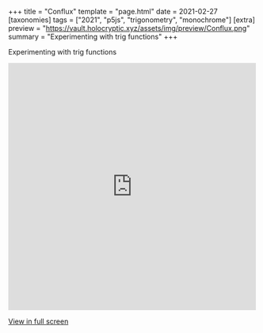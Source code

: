 +++
title = "Conflux"
template = "page.html"
date = 2021-02-27
[taxonomies]
tags = ["2021", "p5js", "trigonometry", "monochrome"]
[extra]
preview = "https://vault.holocryptic.xyz/assets/img/preview/Conflux.png"
summary = "Experimenting with trig functions"
+++

Experimenting with trig functions

<embed
type="text/html"
src="https://vault.holocryptic.xyz/src/2021/Conflux"
width="500"
height="500"
/>

<a target=_blank href="https://vault.holocryptic.xyz/src/2021/Conflux">View in full screen</a>
